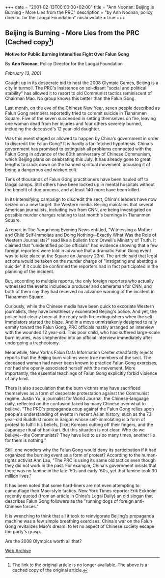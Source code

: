 +++
date = "2001-02-13T00:00:00+02:00"
title = "Ann Noonan: Beijing is Burning - More Lies from the PRC"
description = "by Ann Noonan, policy director for the Laogai Foundation"
noshowdate = true
+++

## Beijing is Burning - More Lies from the PRC (Cached copy[^1])
**Motive for Public Burning Intensifies Fight Over Falun Gong**

By **Ann Noonan**, Policy Director for the Laogai Foundation

*February 13, 2001*

Caught up in its desperate bid to host the 2008 Olympic Games, Beijing is a city in turmoil. The PRC's insistence on soi-disant "social and political stability" has allowed it to resort to old Communist tactics reminiscent of Chairman Mao. No group knows this better than the Falun Gong.

Last month, on the eve of the Chinese New Year, seven people described as Falun Gong members reportedly tried to commit suicide in Tiananmen Square. Five of the seven succeeded in setting themselves on fire, leaving one woman dead from her injuries and four others severely burned, including the deceased's 12 year-old daughter.

Was this event staged or allowed to happen by China's government in order to discredit the Falun Gong? It is hardly a far-fetched hypothesis. China's government has promised to extinguish all problems connected with the Falun Gong in advance of the 80th anniversary of Chinese Communism, which Beijing plans on celebrating this July. It has already gone to great lengths to crack down on the banned spiritual movement, accusing it of being a dangerous and wicked cult.

Tens of thousands of Falun Gong practitioners have been hauled off to laogai camps. Still others have been locked up in mental hospitals without the benefit of due process, and at least 140 more have been killed.

In its intensifying campaign to discredit the sect, China's leaders have now seized on a new target: the Western media. Beijing maintains that several American journalists, including two from CNN, are being investigated on possible murder charges relating to last month's burnings in Tiananmen Square.

A report in The Yangcheng Evening News entitled, "Witnessing a Mother and Child Self-Immolate and Doing Nothing--Exactly What Was the Role of Western Journalists?" read like a bulletin from Orwell's Ministry of Truth. It claimed that "unidentified police officials" had evidence showing that a few foreign reporters were told in advance that a dramatic Falun Gong event was to take place at the Square on January 23rd. The article said that legal actions would be taken on the murder charge of "instigating and abetting a suicide" if it could be confirmed the reporters had in fact participated in the planning of the incident.

But, according to multiple reports, the only foreign reporters who actually witnessed the events included a producer and cameraman for CNN, and both of them say they had received no advance warning of the incident in Tiananmen Square.

Curiously, while the Chinese media have been quick to excoriate Western journalists, they have breathlessly exonerated Beijing's police. And yet, the police had clearly been at the ready with fire extinguishers when the self-immolators started the blaze. And in a move unmistakenly designed to rally enmity toward the Falun Gong, PRC officials hastily arranged an interview with the wounded 12 year-old. This poor child, who had suffered large-scale burn injuries, was shepherded into an official interview immediately after undergoing a tracheotomy.

Meanwhile, New York's Falun Dafa Information Center steadfastly rejects reports that the Beijing burn victims were true members of the sect. The deceased woman had never been known to practice Falun Gong exercises; nor had she openly associated herself with the movement. More importantly, the essential teachings of Falun Gong explicitly forbid violence of any kind.

There is also speculation that the burn victims may have sacrificed themselves as a form of desperate protestation against the Communist regime. Justin Yu, a journalist for World Journal, the Chinese-language daily, reflected on the confusion faced by many Chinese over what to believe. "The PRC's propaganda coup against the Falun Gong relies upon people's understanding of events in recent Asian history, such as the 73 year-old Buddhist monk in Saigon whose self-immolating is a form of protest to fulfill his beliefs, [like] Koreans cutting off their fingers, and the Japanese ritual of hari-kari. But this situation is not clear. Who do we believe--the Communists? They have lied to us so many times, another lie for them is nothing."

Still, one wonders why the Falun Gong would deny its participation if it had organized the burning event as a form of protest? According to the human-rights activist Ann Lau, "The PRC is using its same old tactics even though they did not work in the past. For example, China's government insists that there was no famine in the late '50s and early '60s, yet that famine took 30 million lives."

It has been noted that some hard-liners are not even attempting to camouflage their Mao-style tactics. New York Times reporter Erik Eckholm recently quoted (from an article in China's Legal Daily) an old slogan that describes Falun Gong followers as the "running dogs of foreign anti-Chinese forces."

It is wrenching to think that all it took to reinvigorate Beijing's propaganda machine was a few simple breathing exercises. China's war on the Falun Gong revitalizes Mao's dream: to let no aspect of Chinese society escape the party's grasp.

Are the 2008 Olympics worth all that?

[Web Archive](https://web.archive.org/web/20131029202638/http://old.nationalreview.com/comment/commentprint021301a.html)

[^1]: The link to the original article is no longer available. The above is a cached copy of the original article.